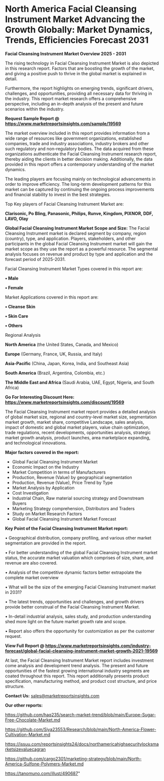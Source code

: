 # North America Facial Cleansing Instrument Market Advancing the Growth Globally: Market Dynamics, Trends, Efficiencies Forecast 2031

<Strong> Facial Cleansing Instrument Market Overview 2025 - 2031</strong>

The rising technology in Facial Cleansing Instrument Market is also depicted in this research report. Factors that are boosting the growth of the market, and giving a positive push to thrive in the global market is explained in detail.

Furthermore, the report highlights on emerging trends, significant drivers, challenges, and opportunities, providing all necessary data for thriving in the industry. This report market research offers a comprehensive perspective, including an in-depth analysis of the present and future scenarios within the industry.

<strong>Request Sample Report @ <a href=https://www.marketreportsinsights.com/sample/19569>https://www.marketreportsinsights.com/sample/19569</a></strong>

The market overview included in this report provides information from a wide range of resources like government organizations, established companies, trade and industry associations, industry brokers and other such regulatory and non-regulatory bodies. The data acquired from these organizations authenticate the Facial Cleansing Instrument research report, thereby aiding the clients in better decision making. Additionally, the data provided in this report offers a contemporary understanding of the market dynamics.

The leading players are focusing mainly on technological advancements in order to improve efficiency. The long-term development patterns for this market can be captured by continuing the ongoing process improvements and financial stability to invest in the best strategies.

Top Key players of Facial Cleansing Instrument Market are:

<strong>Clarisonic, Po Bling, Panasonic, Philips, Runve, Kingdom, PIXNOR, DDF, LAVO, Olay</strong>

<strong><b>Global Facial Cleansing Instrument Market Scope and Size:</b></strong>
The Facial Cleansing Instrument market is declared segment by company, region (country), type, and application. Players, stakeholders, and other participants in the global Facial Cleansing Instrument market will gain the market scope as they use the report as a powerful resource. The segmental analysis focuses on revenue and product by type and application and the forecast period of 2025-2031.

Facial Cleansing Instrument Market Types covered in this report are:

<strong>• Male

• Female</strong>

Market Applications covered in this report are:

<strong>• Cleanse Skin

• Skin Care

• Others</strong> 

Regional Analysis

<strong>North America</strong> (the United States, Canada, and Mexico)

<strong>Europe</strong> (Germany, France, UK, Russia, and Italy)

<strong>Asia-Pacific</strong> (China, Japan, Korea, India, and Southeast Asia)

<strong>South America</strong> (Brazil, Argentina, Colombia, etc.)

<strong>The Middle East and Africa</strong> (Saudi Arabia, UAE, Egypt, Nigeria, and South Africa)

<strong>Go For Interesting Discount Here: <a href=https://www.marketreportsinsights.com/discount/19569>https://www.marketreportsinsights.com/discount/19569</a></strong>

The Facial Cleansing Instrument market report provides a detailed analysis of global market size, regional and country-level market size, segmentation market growth, market share, competitive Landscape, sales analysis, impact of domestic and global market players, value chain optimization, trade regulations, recent developments, opportunities analysis, strategic market growth analysis, product launches, area marketplace expanding, and technological innovations.

<strong><b>Major factors covered in the report:</b></strong>
<ul>
  <li>Global Facial Cleansing Instrument Market </li>
  <li>Economic Impact on the Industry</li>
  <li>Market Competition in terms of Manufacturers</li>
  <li>Production, Revenue (Value) by geographical segmentation</li>
  <li>Production, Revenue (Value), Price Trend by Type</li>
  <li>Market Analysis by Application</li>
  <li>Cost Investigation</li>
  <li>Industrial Chain, Raw material sourcing strategy and Downstream Buyers</li>
  <li>Marketing Strategy comprehension, Distributors and Traders</li>
  <li>Study on Market Research Factors</li>
  <li>Global Facial Cleansing Instrument Market Forecast</li>
</ul>

<strong><b>Key Point of the Facial Cleansing Instrument Market report:</b></strong>

• Geographical distribution, company profiling, and various other market segmentation are provided in the report.

• For better understanding of the global Facial Cleansing Instrument market status, the accurate market valuation which comprises of size, share, and revenue are also covered.

• Analysis of the competitive dynamic factors better extrapolate the complete market overview

• What will be the size of the emerging Facial Cleansing Instrument market in 2031?

• The latest trends, opportunities and challenges, and growth drivers provide better construal of the Facial Cleansing Instrument Market.

• In-detail industrial analysis, sales study, and production understanding shed more light on the future market growth rate and scope.

• Report also offers the opportunity for customization as per the customer request.

<strong><b>View Full Report @ <a href=https://www.marketreportsinsights.com/industry-forecast/global-facial-cleansing-instrument-market-growth-2021-19569>https://www.marketreportsinsights.com/industry-forecast/global-facial-cleansing-instrument-market-growth-2021-19569</a></b></strong>


At last, the Facial Cleansing Instrument Market report includes investment come analysis and development trend analysis. The present and future opportunities of the fastest growing international industry segments are coated throughout this report. This report additionally presents product specification, manufacturing method, and product cost structure, and price structure.

<strong>Contact Us:</strong>
sales@marketreportsinsights.com

<strong>Our other reports:</strong>

<a href=https://github.com/haq235/search-market-trend/blob/main/Europe-Sugar-Free-Chocolate-Market.md>https://github.com/haq235/search-market-trend/blob/main/Europe-Sugar-Free-Chocolate-Market.md</a>

<a href=https://github.com/Siya23553/Research/blob/main/North-America-Flower-Cultivation-Market.md>https://github.com/Siya23553/Research/blob/main/North-America-Flower-Cultivation-Market.md</a>

<a href=https://issuu.com/reportsinsights24/docs/northamericahighsecuritylocksmarketsizevaluecagran>https://issuu.com/reportsinsights24/docs/northamericahighsecuritylocksmarketsizevaluecagran</a>

<a href=https://github.com/cargo2301/marketing-strategy/blob/main/North-America-Sulfone-Polymers-Market.md>https://github.com/cargo2301/marketing-strategy/blob/main/North-America-Sulfone-Polymers-Market.md</a>

<a href=https://tanomuno.com/illust/490687>https://tanomuno.com/illust/490687</a>"
